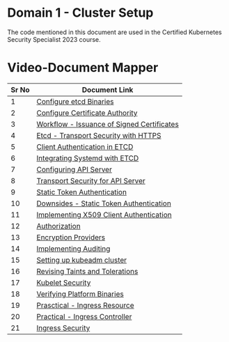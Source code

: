 # Domain 1 - Cluster Setup

The code mentioned in this document are used in the Certified Kubernetes Security Specialist 2023 course.


# Video-Document Mapper

| Sr No | Document Link |
| ------ | ------ |
| 1 | [Configure etcd Binaries][PlDa] |
| 2 | [Configure Certificate Authority][PlDb] |
| 3 | [Workflow - Issuance of Signed Certificates][PlDb] |
| 4 | [Etcd - Transport Security with HTTPS][PlDc]
| 5 | [Client Authentication in ETCD][PlDd] |
| 6 | [Integrating Systemd with ETCD][PlDe] |
| 7 | [Configuring API Server][PlDf] |
| 8 | [Transport Security for API Server][PlDg] |
| 9 | [Static Token Authentication][PlDh] |
| 10 | [Downsides - Static Token Authentication][PlDi] |
| 11 | [Implementing X509 Client Authentication][PlDj] |
| 12 | [Authorization][PlDk] |
| 13 | [Encryption Providers][PlDl] |
| 14 | [Implementing Auditing][PlDm] |
| 15 | [Setting up kubeadm cluster][PlDn] |
| 16 | [Revising Taints and Tolerations][PlDo] |
| 17 | [Kubelet Security][PlDp] |
| 18 | [Verifying Platform Binaries][PlDq] |
| 19 | [Prasctical - Ingress Resource][PlDr] |
| 20 | [Practical - Ingress Controller][PlDs] |
| 21 | [Ingress Security][PlDt] |

   [PlDa]: <./install-etcd.md>
   [PlDb]: <./configure-ca.md>
   [PlDba]: <./certificate-workflow.md>
   [PlDc]: <./etcd-https.md>
   [PlDd]: <./etcd-client-auth.md>
   [PlDe]: <./etcd-systemd.md>
   [PlDf]: <./configure-apiserver.md>
   [PlDg]: <./apiserver-transit-encryption.md>  
   [PlDh]: <./token-authentication.md>
   [PlDi]: <./downside-token-auth.md>
   [PlDj]: <./certificate-auth-k8s.md>
   [PlDk]: <./authorization.md>
   [PlDl]: <./encryption-provider.md>
   [PlDm]: <./audit-logs.md>
   [PlDn]: <./kubeadm-install.md>
   [PlDo]: <./taint-toleration.md>
   [PlDp]: <./kubelet-security.md >
   [PlDq]: <./verify-binaries.md>
   [PlDr]: <./ingress.md >
   [PlDs]: <./ingress-controller.md>
   [PlDt]: <./ingress-security.md>